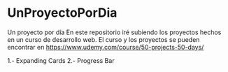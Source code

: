 # UnProyectoPorDia
Un proyecto por día En este repositorio iré subiendo los proyectos hechos en un curso de desarrollo web. El curso y los proyectos se pueden encontrar en https://www.udemy.com/course/50-projects-50-days/

1.- Expanding Cards
2.- Progress Bar
